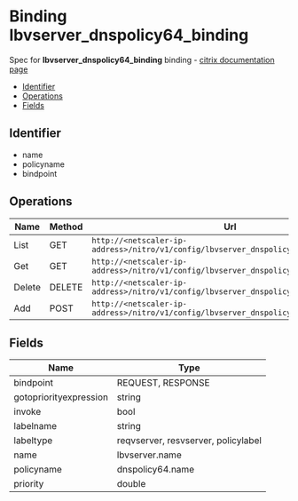 # Binding lbvserver_dnspolicy64_binding

Spec for **lbvserver_dnspolicy64_binding** binding - [citrix documentation page](https://developer-docs.citrix.com/projects/netscaler-nitro-api/en/12.0/configuration//lbvserver_dnspolicy64_binding/lbvserver_dnspolicy64_binding/)

- [Identifier](#identifier)
- [Operations](#operations)
- [Fields](#fields)

## Identifier

- name
- policyname
- bindpoint

## Operations

| Name | Method | Url |
|----|----|----|
| List | GET | `http://<netscaler-ip-address>/nitro/v1/config/lbvserver_dnspolicy64_binding` |
| Get | GET | `http://<netscaler-ip-address>/nitro/v1/config/lbvserver_dnspolicy64_binding/<name>` |
| Delete | DELETE | `http://<netscaler-ip-address>/nitro/v1/config/lbvserver_dnspolicy64_binding/<name>` |
| Add | POST | `http://<netscaler-ip-address>/nitro/v1/config/lbvserver_dnspolicy64_binding` |

## Fields

| Name | Type |
|----|----|
| bindpoint | REQUEST, RESPONSE |
| gotopriorityexpression | string |
| invoke | bool |
| labelname | string |
| labeltype | reqvserver, resvserver, policylabel |
| name | lbvserver.name |
| policyname | dnspolicy64.name |
| priority | double |


